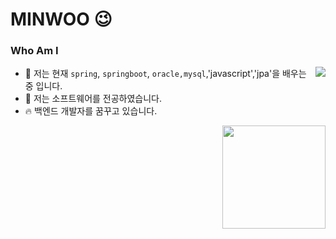 # MINWOO 😉


  
### Who Am I

<img align='right' src="http://mazassumnida.wtf/api/v2/generate_badge?boj=kbsserver">

- 🌱 저는 현재 `spring`, `springboot`, `oracle,mysql`,'javascript','jpa'을 배우는 중 입니다.
- 🥇 저는 소프트웨어를 전공하였습니다.
- 🔥 백엔드 개발자를 꿈꾸고 있습니다.


<img align='right' src="https://github-readme-stats.vercel.app/api?username=minwoo1999" height="165">


